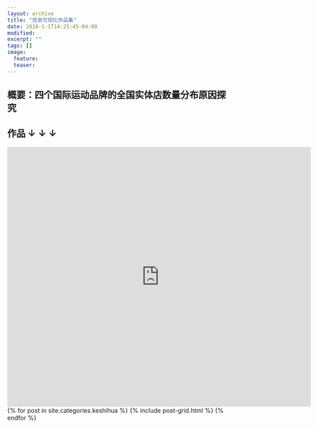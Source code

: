 ```yaml
---
layout: archive
title: "信息可视化作品集"
date: 2018-1-1T14:25:45-04:00
modified:
excerpt: ""
tags: []
image: 
  feature: 
  teaser:
---
```


## 概要：四个国际运动品牌的全国实体店数量分布原因探究

## 作品 ↓ ↓ ↓

<iframe src="https://public.tableau.com/profile/.6733#!/vizhome/_18220/1?:embed=y&:display_count=yes&publish=yes/Dashboard1?:showVizHome=no&:embed=truehttps://public.tableau.com/shared/DJPSG6CX9?:display_count=yes" width="700px" height="600px" frameborder="0"></iframe>

<div class="tiles">
{% for post in site.categories.keshihua %}
  {% include post-grid.html %}
{% endfor %}
</div><!-- /.tiles 把所有categories 有 keshihua 的列出来-->
